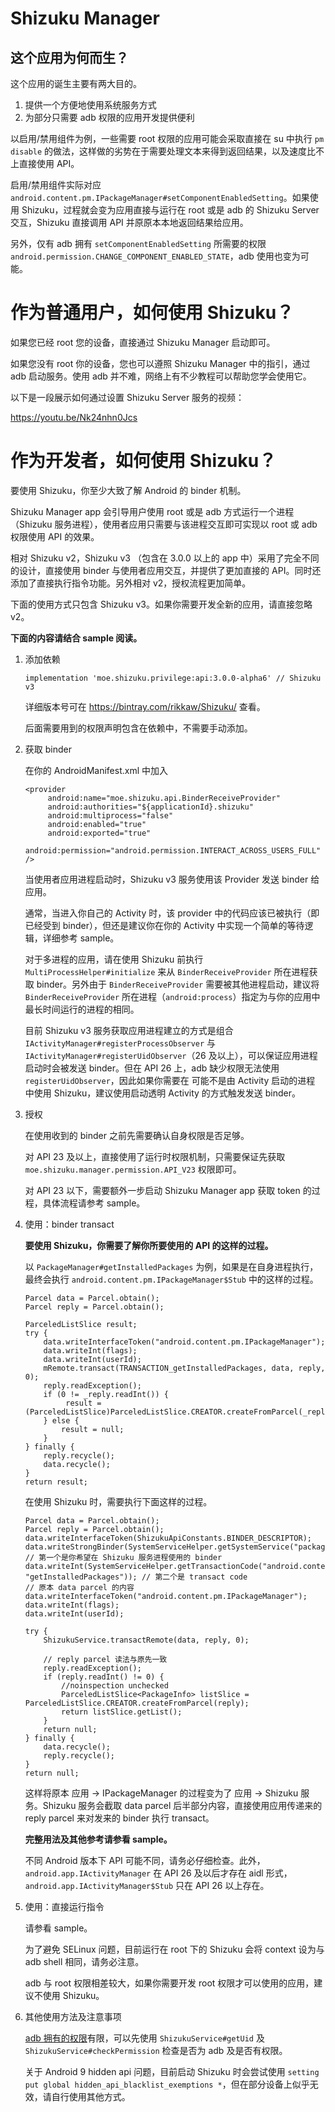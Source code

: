 # Shizuku Manager

## 这个应用为何而生？

这个应用的诞生主要有两大目的。

1. 提供一个方便地使用系统服务方式
2. 为部分只需要 adb 权限的应用开发提供便利

以启用/禁用组件为例，一些需要 root 权限的应用可能会采取直接在 su 中执行 `pm disable` 的做法，这样做的劣势在于需要处理文本来得到返回结果，以及速度比不上直接使用 API。

启用/禁用组件实际对应 `android.content.pm.IPackageManager#setComponentEnabledSetting`。如果使用 Shizuku，过程就会变为应用直接与运行在 root 或是 adb 的 Shizuku Server 交互，Shizuku 直接调用 API 并原原本本地返回结果给应用。

另外，仅有 adb 拥有 `setComponentEnabledSetting` 所需要的权限 `android.permission.CHANGE_COMPONENT_ENABLED_STATE`，adb 使用也变为可能。

# 作为普通用户，如何使用 Shizuku？

如果您已经 root 您的设备，直接通过 Shizuku Manager 启动即可。

如果您没有 root 你的设备，您也可以遵照 Shizuku Manager 中的指引，通过 adb 启动服务。使用 adb 并不难，网络上有不少教程可以帮助您学会使用它。

以下是一段展示如何通过设置 Shizuku Server 服务的视频：

<https://youtu.be/Nk24nhn0Jcs>

# 作为开发者，如何使用 Shizuku？

要使用 Shizuku，你至少大致了解 Android 的 binder 机制。

Shizuku Manager app 会引导用户使用 root 或是 adb 方式运行一个进程（Shizuku 服务进程），使用者应用只需要与该进程交互即可实现以 root 或 adb 权限使用 API 的效果。

相对 Shizuku v2，Shizuku v3 （包含在 3.0.0 以上的 app 中）采用了完全不同的设计，直接使用 binder 与使用者应用交互，并提供了更加直接的 API。同时还添加了直接执行指令功能。另外相对 v2，授权流程更加简单。

下面的使用方式只包含 Shizuku v3。如果你需要开发全新的应用，请直接忽略 v2。

**下面的内容请结合 sample 阅读。**

1. 添加依赖
   
   ```
   implementation 'moe.shizuku.privilege:api:3.0.0-alpha6' // Shizuku v3
   ```

   详细版本号可在 https://bintray.com/rikkaw/Shizuku/ 查看。

   后面需要用到的权限声明包含在依赖中，不需要手动添加。
   
2. 获取 binder

   在你的 AndroidManifest.xml 中加入

   ```
   <provider
        android:name="moe.shizuku.api.BinderReceiveProvider"
        android:authorities="${applicationId}.shizuku"
        android:multiprocess="false"
        android:enabled="true"
        android:exported="true"
        android:permission="android.permission.INTERACT_ACROSS_USERS_FULL" />
   ```

   当使用者应用进程启动时，Shizuku v3 服务使用该 Provider 发送 binder 给应用。

   通常，当进入你自己的 Activity 时，该 provider 中的代码应该已被执行（即已经受到 binder），但还是建议你在你的 Activity 中实现一个简单的等待逻辑，详细参考 sample。

   对于多进程的应用，请在使用 Shizuku 前执行 `MultiProcessHelper#initialize` 来从 `BinderReceiveProvider` 所在进程获取 binder。另外由于 `BinderReceiveProvider` 需要被其他进程启动，建议将 `BinderReceiveProvider` 所在进程（`android:process`）指定为与你的应用中最长时间运行的进程的相同。

   目前 Shizuku v3 服务获取应用进程建立的方式是组合 `IActivityManager#registerProcessObserver` 与 `IActivityManager#registerUidObserver`（26 及以上），可以保证应用进程启动时会被发送 binder。但在 API 26 上，adb 缺少权限无法使用 `registerUidObserver`，因此如果你需要在 可能不是由 Activity 启动的进程 中使用 Shizuku，建议使用启动透明 Activity 的方式触发发送 binder。

3. 授权

   在使用收到的 binder 之前先需要确认自身权限是否足够。

   对 API 23 及以上，直接使用了运行时权限机制，只需要保证先获取 `moe.shizuku.manager.permission.API_V23` 权限即可。

   对 API 23 以下，需要额外一步启动 Shizuku Manager app 获取 token 的过程，具体流程请参考 sample。

4. 使用：binder transact
   
   **要使用 Shizuku，你需要了解你所要使用的 API 的这样的过程。**

   以 `PackageManager#getInstalledPackages` 为例，如果是在自身进程执行，最终会执行 `android.content.pm.IPackageManager$Stub` 中的这样的过程。

   ```
   Parcel data = Parcel.obtain();
   Parcel reply = Parcel.obtain();

   ParceledListSlice result;
   try {
       data.writeInterfaceToken("android.content.pm.IPackageManager");
       data.writeInt(flags);
       data.writeInt(userId);
       mRemote.transact(TRANSACTION_getInstalledPackages, data, reply, 0);
       reply.readException();
       if (0 != _reply.readInt()) {
            result = (ParceledListSlice)ParceledListSlice.CREATOR.createFromParcel(_reply);
       } else {
           result = null;
       }
   } finally {
       reply.recycle();
       data.recycle();
   }
   return result;
   ```

   在使用 Shizuku 时，需要执行下面这样的过程。

   ```
   Parcel data = Parcel.obtain();
   Parcel reply = Parcel.obtain();
   data.writeInterfaceToken(ShizukuApiConstants.BINDER_DESCRIPTOR);
   data.writeStrongBinder(SystemServiceHelper.getSystemService("package")); // 第一个是你希望在 Shizuku 服务进程使用的 binder
   data.writeInt(SystemServiceHelper.getTransactionCode("android.content.pm.IPackageManager", "getInstalledPackages")); // 第二个是 transact code
   // 原本 data parcel 的内容
   data.writeInterfaceToken("android.content.pm.IPackageManager");
   data.writeInt(flags);
   data.writeInt(userId);

   try {
       ShizukuService.transactRemote(data, reply, 0);
	   
	   // reply parcel 读法与原先一致
       reply.readException();
       if (reply.readInt() != 0) {
           //noinspection unchecked
           ParceledListSlice<PackageInfo> listSlice = ParceledListSlice.CREATOR.createFromParcel(reply);
           return listSlice.getList();
       }
       return null;
   } finally {
       data.recycle();
       reply.recycle();
   }
   return null;
   ```

   这样将原本 应用 -> IPackageManager 的过程变为了 应用 -> Shizuku 服务。Shizuku 服务会截取 data parcel 后半部分内容，直接使用应用传递来的 reply parcel 来对发来的 binder 执行 transact。 

   **完整用法及其他参考请参看 sample。**

   不同 Android 版本下 API 可能不同，请务必仔细检查。此外，`android.app.IActivityManager` 在 API 26 及以后才存在 aidl 形式， `android.app.IActivityManager$Stub` 只在 API 26 以上存在。

5. 使用：直接运行指令
     
   请参看 sample。

   为了避免 SELinux 问题，目前运行在 root 下的 Shizuku 会将 context 设为与 adb shell 相同，请务必注意。

   adb 与 root 权限相差较大，如果你需要开发 root 权限才可以使用的应用，建议不使用 Shizuku。

6. 其他使用方法及注意事项

   [adb 拥有的权限](https://github.com/aosp-mirror/platform_frameworks_base/blob/master/packages/Shell/AndroidManifest.xml)有限，可以先使用 `ShizukuService#getUid` 及 `ShizukuService#checkPermission` 检查是否为 adb 及是否有权限。

   关于 Android 9 hidden api 问题，目前启动 Shizuku 时会尝试使用 `setting put global hidden_api_blacklist_exemptions *`，但在部分设备上似乎无效，请自行使用其他方式。